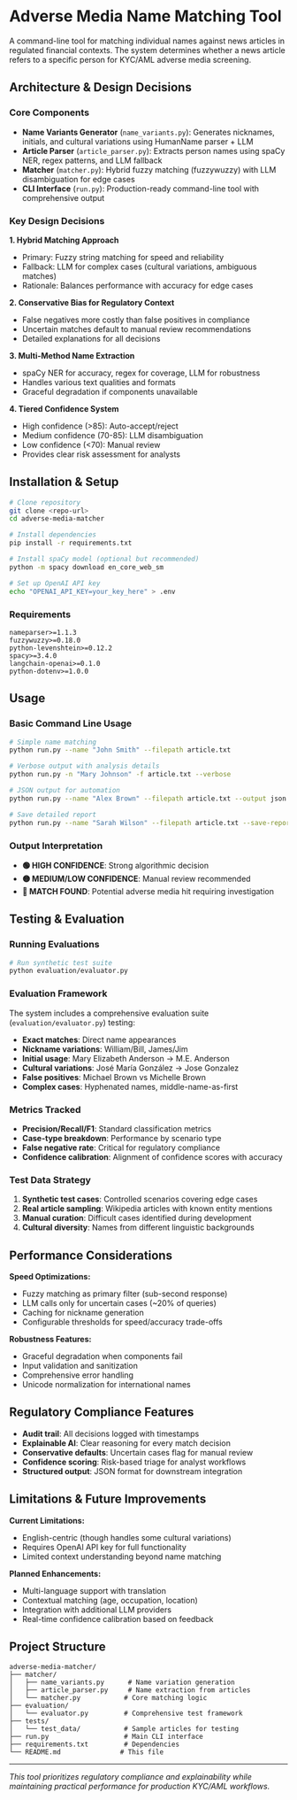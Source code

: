 # Adverse Media Name Matching Tool

A command-line tool for matching individual names against news articles in regulated financial contexts. The system determines whether a news article refers to a specific person for KYC/AML adverse media screening.

## Architecture & Design Decisions

### Core Components

- **Name Variants Generator** (`name_variants.py`): Generates nicknames, initials, and cultural variations using HumanName parser + LLM
- **Article Parser** (`article_parser.py`): Extracts person names using spaCy NER, regex patterns, and LLM fallback
- **Matcher** (`matcher.py`): Hybrid fuzzy matching (fuzzywuzzy) with LLM disambiguation for edge cases
- **CLI Interface** (`run.py`): Production-ready command-line tool with comprehensive output

### Key Design Decisions

**1. Hybrid Matching Approach**
- Primary: Fuzzy string matching for speed and reliability
- Fallback: LLM for complex cases (cultural variations, ambiguous matches)
- Rationale: Balances performance with accuracy for edge cases

**2. Conservative Bias for Regulatory Context**
- False negatives more costly than false positives in compliance
- Uncertain matches default to manual review recommendations
- Detailed explanations for all decisions

**3. Multi-Method Name Extraction**
- spaCy NER for accuracy, regex for coverage, LLM for robustness
- Handles various text qualities and formats
- Graceful degradation if components unavailable

**4. Tiered Confidence System**
- High confidence (>85): Auto-accept/reject
- Medium confidence (70-85): LLM disambiguation  
- Low confidence (<70): Manual review
- Provides clear risk assessment for analysts

## Installation & Setup

```bash
# Clone repository
git clone <repo-url>
cd adverse-media-matcher

# Install dependencies
pip install -r requirements.txt

# Install spaCy model (optional but recommended)
python -m spacy download en_core_web_sm

# Set up OpenAI API key
echo "OPENAI_API_KEY=your_key_here" > .env
```

### Requirements
```
nameparser>=1.1.3
fuzzywuzzy>=0.18.0
python-levenshtein>=0.12.2
spacy>=3.4.0
langchain-openai>=0.1.0
python-dotenv>=1.0.0
```

## Usage

### Basic Command Line Usage
```bash
# Simple name matching
python run.py --name "John Smith" --filepath article.txt

# Verbose output with analysis details  
python run.py -n "Mary Johnson" -f article.txt --verbose

# JSON output for automation
python run.py --name "Alex Brown" --filepath article.txt --output json

# Save detailed report
python run.py --name "Sarah Wilson" --filepath article.txt --save-report analysis_report.txt
```

### Output Interpretation
- **🟢 HIGH CONFIDENCE**: Strong algorithmic decision
- **🟡 MEDIUM/LOW CONFIDENCE**: Manual review recommended
- **🔴 MATCH FOUND**: Potential adverse media hit requiring investigation

## Testing & Evaluation

### Running Evaluations
```bash
# Run synthetic test suite
python evaluation/evaluator.py
```

### Evaluation Framework
The system includes a comprehensive evaluation suite (`evaluation/evaluator.py`) testing:

- **Exact matches**: Direct name appearances
- **Nickname variations**: William/Bill, James/Jim
- **Initial usage**: Mary Elizabeth Anderson → M.E. Anderson  
- **Cultural variations**: José María González → Jose Gonzalez
- **False positives**: Michael Brown vs Michelle Brown
- **Complex cases**: Hyphenated names, middle-name-as-first

### Metrics Tracked
- **Precision/Recall/F1**: Standard classification metrics
- **Case-type breakdown**: Performance by scenario type
- **False negative rate**: Critical for regulatory compliance
- **Confidence calibration**: Alignment of confidence scores with accuracy

### Test Data Strategy
1. **Synthetic test cases**: Controlled scenarios covering edge cases
2. **Real article sampling**: Wikipedia articles with known entity mentions
3. **Manual curation**: Difficult cases identified during development
4. **Cultural diversity**: Names from different linguistic backgrounds

## Performance Considerations

**Speed Optimizations:**
- Fuzzy matching as primary filter (sub-second response)
- LLM calls only for uncertain cases (~20% of queries)
- Caching for nickname generation
- Configurable thresholds for speed/accuracy trade-offs

**Robustness Features:**
- Graceful degradation when components fail
- Input validation and sanitization
- Comprehensive error handling
- Unicode normalization for international names

## Regulatory Compliance Features

- **Audit trail**: All decisions logged with timestamps
- **Explainable AI**: Clear reasoning for every match decision
- **Conservative defaults**: Uncertain cases flag for manual review
- **Confidence scoring**: Risk-based triage for analyst workflows
- **Structured output**: JSON format for downstream integration

## Limitations & Future Improvements

**Current Limitations:**
- English-centric (though handles some cultural variations)
- Requires OpenAI API key for full functionality
- Limited context understanding beyond name matching

**Planned Enhancements:**
- Multi-language support with translation
- Contextual matching (age, occupation, location)
- Integration with additional LLM providers
- Real-time confidence calibration based on feedback

## Project Structure
```
adverse-media-matcher/
├── matcher/
│   ├── name_variants.py      # Name variation generation
│   ├── article_parser.py     # Name extraction from articles
│   └── matcher.py           # Core matching logic
├── evaluation/
│   └── evaluator.py         # Comprehensive test framework
├── tests/
│   └── test_data/           # Sample articles for testing
├── run.py                   # Main CLI interface
├── requirements.txt         # Dependencies
└── README.md               # This file
```

---

*This tool prioritizes regulatory compliance and explainability while maintaining practical performance for production KYC/AML workflows.*
